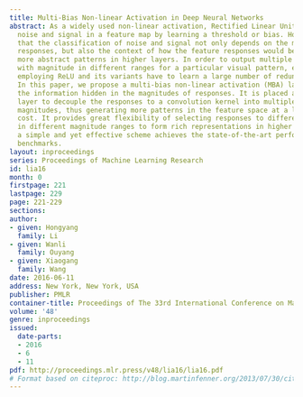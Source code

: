 ```yaml
---
title: Multi-Bias Non-linear Activation in Deep Neural Networks
abstract: As a widely used non-linear activation, Rectified Linear Unit (ReLU) separates
  noise and signal in a feature map by learning a threshold or bias. However, we argue
  that the classification of noise and signal not only depends on the magnitude of
  responses, but also the context of how the feature responses would be used to detect
  more abstract patterns in higher layers. In order to output multiple response maps
  with magnitude in different ranges for a particular visual pattern, existing networks
  employing ReLU and its variants have to learn a large number of redundant filters.
  In this paper, we propose a multi-bias non-linear activation (MBA) layer to explore
  the information hidden in the magnitudes of responses. It is placed after the convolution
  layer to decouple the responses to a convolution kernel into multiple maps by multi-thresholding
  magnitudes, thus generating more patterns in the feature space at a low computational
  cost. It provides great flexibility of selecting responses to different visual patterns
  in different magnitude ranges to form rich representations in higher layers. Such
  a simple and yet effective scheme achieves the state-of-the-art performance on several
  benchmarks.
layout: inproceedings
series: Proceedings of Machine Learning Research
id: lia16
month: 0
firstpage: 221
lastpage: 229
page: 221-229
sections: 
author:
- given: Hongyang
  family: Li
- given: Wanli
  family: Ouyang
- given: Xiaogang
  family: Wang
date: 2016-06-11
address: New York, New York, USA
publisher: PMLR
container-title: Proceedings of The 33rd International Conference on Machine Learning
volume: '48'
genre: inproceedings
issued:
  date-parts:
  - 2016
  - 6
  - 11
pdf: http://proceedings.mlr.press/v48/lia16/lia16.pdf
# Format based on citeproc: http://blog.martinfenner.org/2013/07/30/citeproc-yaml-for-bibliographies/
---
```

